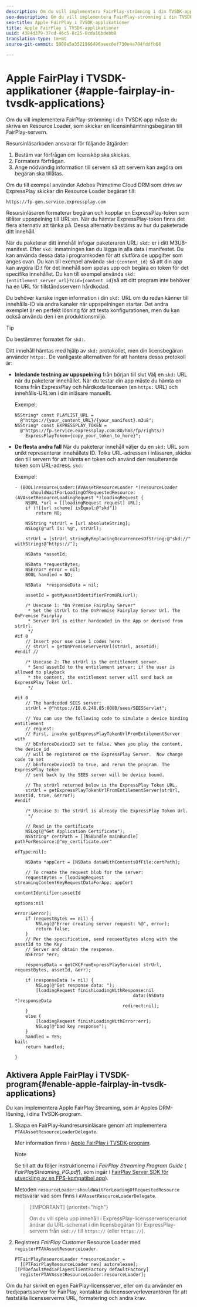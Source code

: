 ```yaml
---
description: Om du vill implementera FairPlay-strömning i din TVSDK-app måste du skriva en Resource Loader, som skickar en licensinhämtningsbegäran till FairPlay-servern.
seo-description: Om du vill implementera FairPlay-strömning i din TVSDK-app måste du skriva en Resource Loader, som skickar en licensinhämtningsbegäran till FairPlay-servern.
seo-title: Apple FairPlay i TVSDK-applikationer
title: Apple FairPlay i TVSDK-applikationer
uuid: 4384d379-37cd-46c5-8c25-0cda16bdebb8
translation-type: tm+mt
source-git-commit: 5908e5a3521966496aeec0ef730e4a704fddfb68

---
```



# Apple FairPlay i TVSDK-applikationer {#apple-fairplay-in-tvsdk-applications}

Om du vill implementera FairPlay-strömning i din TVSDK-app måste du skriva en Resource Loader, som skickar en licensinhämtningsbegäran till FairPlay-servern.

Resursinläsarkoden ansvarar för följande åtgärder:

1. Bestäm var förfrågan om licensköp ska skickas.
1. Formatera förfrågan.
1. Ange nödvändig information till servern så att servern kan avgöra om begäran ska tillåtas.

Om du till exempel använder Adobes Primetime Cloud DRM som drivs av ExpressPlay skickar din Resource Loader begäran till:

```
https://fp-gen.service.expressplay.com
```

Resursinläsaren formaterar begäran och kopplar en ExpressPlay-token som tillåter uppspelning till URL:en. När du hämtar ExpressPlay-token finns det flera alternativ att tänka på. Dessa alternativ bestäms av hur du paketerade ditt innehåll.

När du paketerar ditt innehåll infogar paketeraren URL: `skd:` er i ditt M3U8-manifest. Efter `skd:` inmatningen kan du lägga in alla data i manifestet. Du kan använda dessa data i programkoden för att slutföra de uppgifter som anges ovan. Du kan till exempel använda `skd:{content_id}` så att din app kan avgöra ID:t för det innehåll som spelas upp och begära en token för det specifika innehållet. Du kan till exempel använda `skd:{entitlement_server_url}?cid={content_id}`så att ditt program inte behöver ha en URL för tillståndsservern hårdkodad.

Du behöver kanske ingen information i din `skd:` URL om du redan känner till innehålls-ID via andra kanaler när uppspelningen startar. Det andra exemplet är en perfekt lösning för att testa konfigurationen, men du kan också använda den i en produktionsmiljö.

>[!TIP]
>
>Du bestämmer formatet för `skd:`.

Ditt innehåll hämtas med hjälp av `skd:` protokollet, men din licensbegäran använder `https:`. De vanligaste alternativen för att hantera dessa protokoll är:

* **Inledande testning av uppspelning** från början till slut Välj en `skd:` URL när du paketerar innehållet. När du testar din app måste du hämta en licens från ExpressPlay och hårdkoda licensen (en `https:` URL) och innehålls-URL:en i din inläsare manuellt.

   Exempel:

   ```
   NSString* const PLAYLIST_URL =  
     @"https://{your_content_URL}/{your_manifest}.m3u8"; 
   NSString* const EXPRESSPLAY_TOKEN =  
     @"https://fp.service.expressplay.com:80/hms/fp/rights/? 
       ExpressPlayToken={copy_your_token_to_here}";
   ```

* **De flesta andra fall** När du paketerar innehåll väljer du en `skd:` URL som unikt representerar innehållets ID. Tolka URL-adressen i inläsaren, skicka den till servern för att hämta en token och använd den resulterande token som URL-adress. `skd:`

   Exempel:

   ```
   - (BOOL)resourceLoader:(AVAssetResourceLoader *)resourceLoader  
         shouldWaitForLoadingOfRequestedResource:(AVAssetResourceLoadingRequest *)loadingRequest { 
       NSURL *url = [[loadingRequest request] URL]; 
       if (![[url scheme] isEqual:@"skd"]) 
           return NO; 
   
       NSString *strUrl = [url absoluteString]; 
       NSLog(@"url is: %@", strUrl); 
   
       strUrl = [strUrl stringByReplacingOccurrencesOfString:@"skd://" withString:@"https://"]; 
   
       NSData *assetId; 
   
       NSData *requestBytes; 
       NSError* error = nil; 
       BOOL handled = NO; 
   
       NSData  *responseData = nil; 
   
       assetId = getMyAssetIdentifierFromURL(url); 
   
       /* Usecase 1: "On Premise Fairplay Server" 
        * Set the strUrl to the OnPremise Fairplay Server Url. The OnPremise Fairplay  
        * Server Url is either hardcoded in the App or derived from strUrl. 
        */ 
   #if 0  
       // Insert your use case 1 codes here: 
       // strUrl = getOnPremiseServerUrl(strUrl, assetId); 
   #endif // 
   
       /* Usecase 2: The strUrl is the entitlement server. 
        * Send assetId to the entitlement server; if the user is allowed to playback  
        * the content, the entitlement server will send back an ExpressPlay Token Url. 
        */ 
   
   #if 0 
       // The hardcoded SEES server: 
       strUrl = @"https://10.0.248.85:8080/sees/SEESServlet"; 
   
       // You can use the following code to simulate a device binding entitlement  
       // request:  
       // First, invoke getExpressPlayTokenUrlFromEntilementServer with  
       // bEnforceDeviceID set to false. When you play the content, the device_id  
       // will be registered on the ExpressPlay Server.  Now change code to set  
       // bEnforceDeviceID to true, and rerun the program. The ExpressPlay token  
       // sent back by the SEES server will be device bound. 
   
       // The strUrl returned below is the ExpressPlay Token URL. 
       strUrl = getExpressPlayTokenUrlFromEntilementServer(strUrl, assetId, true, &error); 
   #endif 
   
       /* Usecase 3: The strUrl is already the ExpressPlay Token Url. 
        */ 
   
       // Read in the certificate 
       NSLog(@"Get Application Certificate"); 
       NSString* certPath = [[NSBundle mainBundle] pathForResource:@"my_certificate.cer"  
                                                            ofType:nil]; 
   
       NSData *appCert = [NSData dataWithContentsOfFile:certPath]; 
   
       // To create the request blob for the server: 
       requestBytes = [loadingRequest streamingContentKeyRequestDataForApp: appCert 
                                                         contentIdentifier:assetId  
                                                                   options:nil  
                                                                     error:&error]; 
       if (requestBytes == nil) { 
           NSLog(@"Error creating server request: %@", error); 
           return false; 
       } 
       // Per the specification, send requestBytes along with the assetId to the Key 
       // Server and obtain the response. 
       NSError *err; 
   
       responseData = getCKCFromExpressPlayService( strUrl, requestBytes, assetId, &err); 
   
       if (responseData != nil) { 
           NSLog(@"Get response data: "); 
           [loadingRequest finishLoadingWithResponse:nil  
                                                data:(NSData *)responseData 
                                            redirect:nil]; 
       } 
       else { 
           [loadingRequest finishLoadingWithError:err]; 
           NSLog(@"bad key response"); 
       } 
       handled = YES; 
   bail: 
       return handled; 
   
   }
   ```

## Aktivera Apple FairPlay i TVSDK-program{#enable-apple-fairplay-in-tvsdk-applications}

Du kan implementera Apple FairPlay Streaming, som är Apples DRM-lösning, i dina TVSDK-program.

1. Skapa en FairPlay-kundresursinläsare genom att implementera `PTAVAssetResourceLoaderDelegate`.

   Mer information finns i [Apple FairPlay i TVSDK-program](../../../tvsdk-1.4-for-ios/c-psdk-ios-1.4-drm-content-security/c-psdk-ios-1.4-apple-fairplay-tvsdk/c-psdk-ios-1.4-apple-fairplay-tvsdk.md).

   >[!NOTE]
   >
   >Se till att du följer instruktionerna i *FairPlay Streaming Program Guide* ( *FairPlayStreaming_PG.pdf*), som ingår i [FairPlay Server SDK för utveckling av en FPS-kompatibel app](https://developer.apple.com/services-account/download?path=/Developer_Tools/FairPlay_Streaming_SDK/FairPlay_Streaming_Server_SDK.zip)).

   Metoden `resourceLoader:shouldWaitForLoadingOfRequestedResource` motsvarar vad som finns i `AVAssetResourceLoaderDelegate`.

   >[!IMPORTANT] {prioritet=&quot;high&quot;}
   >
   >Om du vill spela upp innehåll i ExpressPlay-licensserverscenariot ändrar du URL-schemat i din licensbegäran för ExpressPlay-servern från `skd://` till `https://` (eller `https://`).

1. Registrera *FairPlay* Customer Resource Loader med `registerPTAVAssetResourceLoader`.

   ```
   PTFairPlayResourceLoader *resourceLoader =  
     [[PTFairPlayResourceLoader new] autorelease];  
   [[PTDefaultMediaPlayerClientFactory defaultFactory]  
     registerPTAVAssetResourceLoader:resourceLoader];
   ```

Om du har skrivit en egen FairPlay-licensserver, eller om du använder en tredjepartsserver för FairPlay, kontaktar du licensserverleverantören för att fastställa licensserverns URL, formatering och andra krav.